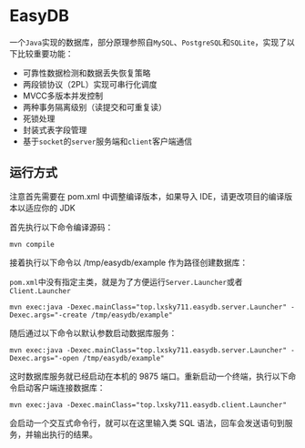 # EasyDB

一个`Java`实现的数据库，部分原理参照自`MySQL`、`PostgreSQL`和`SQLite`，实现了以下比较重要功能：

- 可靠性数据检测和数据丢失恢复策略
- 两段锁协议（2PL）实现可串行化调度
- MVCC多版本并发控制
- 两种事务隔离级别（读提交和可重复读）
- 死锁处理
- 封装式表字段管理
- 基于`socket`的`server`服务端和`client`客户端通信

## 运行方式

注意首先需要在 pom.xml 中调整编译版本，如果导入 IDE，请更改项目的编译版本以适应你的 JDK

首先执行以下命令编译源码：

```shell
mvn compile
```

接着执行以下命令以 /tmp/easydb/example 作为路径创建数据库：

`pom.xml`中没有指定主类，就是为了方便运行`Server.Launcher`或者`Client.Launcher`

```shell
mvn exec:java -Dexec.mainClass="top.lxsky711.easydb.server.Launcher" -Dexec.args="-create /tmp/easydb/example"
```

随后通过以下命令以默认参数启动数据库服务：

```shell
mvn exec:java -Dexec.mainClass="top.lxsky711.easydb.server.Launcher" -Dexec.args="-open /tmp/easydb/example"
```

这时数据库服务就已经启动在本机的 9875 端口。重新启动一个终端，执行以下命令启动客户端连接数据库：

```shell
mvn exec:java -Dexec.mainClass="top.lxsky711.easydb.client.Launcher"
```

会启动一个交互式命令行，就可以在这里输入类 SQL 语法，回车会发送语句到服务，并输出执行的结果。

